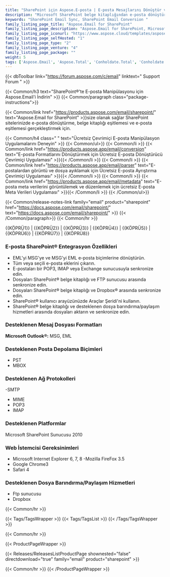 ```yaml
---
title: "SharePoint için Aspose.E-posta | E-posta Mesajlarını Dönüştür ve Senkronize Et"
description: "Microsoft SharePoint belge kitaplığından e-posta dönüştürme ve eşitleme özellikleri sağlayan SharePoint Uygulamasını indirin."
keywords: "SharePoint Email Sync, SharePoint Email Conversion "
family_listing_page_title: "Aspose.Email for SharePoint"
family_listing_page_description: "Aspose.Email for SharePoint, Microsoft SharePoint belge kitaplığından e-posta dönüştürme ve senkronizasyon özellikleri sağlar. Bir veya birkaç e-posta mesajını aynı anda dönüştürmenize olanak tanır. Aspose.Email for SharePoint ayrıca e-postaları doğrudan SharePoint'ten görüntülemenizi sağlar."
family_listing_page_iconurl: "https://www.aspose.cloud/templates/aspose/App_Themes/V3/images/email/272x272/aspose_email-for-sharepoint-min.png"
family_listing_page_selfHosted: "1"
family_listing_page_type: "2"
family_listing_page_venture: "4"
family_listing_page_package: ""
weight: 5
tags: ['Aspose.Email', 'Aspose.Total', 'Conholdate.Total', 'Conholdate', 'SharePoint', 'Windows', 'MSG', 'EML', 'PST', 'MBOX', 'OST', 'IMAP', 'POP3', 'SMTP', 'MIME', 'FTP', 'Dropbox']
---
```


{{< dbToolbar link="https://forum.aspose.com/c/email" linktext=" Support Forum " >}}

{{< Common/h3 text="SharePoint®'te E-posta Manipülasyonu için Aspose.Email'i İndirin"  >}}
{{< Common/paragraph class="package-instructions">}}

{{< Common/link href="https://products.aspose.com/email/sharepoint/" text="Aspose.Email for SharePoint"  >}}size olanak sağlar
SharePoint sitelerinizde e-posta dönüştürme, belge kitaplığı eşitlemesi ve e-posta eşitlemesi gerçekleştirmek için.

{{< Common/h4 class=" " text="Ücretsiz Çevrimiçi E-posta Manipülasyon Uygulamalarını Deneyin" >}}
{{< Common/ul>}}
{{< Common/li >}} 
{{< Common/link href="https://products.aspose.app/email/conversion" text="E-posta Formatlarını Dönüştürmek için Ücretsiz E-posta Dönüştürücü Çevrimiçi Uygulaması"  >}}{{< /Common/li >}}
{{< Common/li >}} 
{{< Common/link href="https://products.aspose.app/email/parser" text="E-postalardan görüntü ve dosya ayıklamak için Ücretsiz E-posta Ayrıştırma Çevrimiçi Uygulaması"  >}}{{< /Common/li >}}
{{< Common/li >}} 
{{< Common/link href="https://products.aspose.app/email/metadata" text="E-posta meta verilerini görüntülemek ve düzenlemek için ücretsiz E-posta Meta Verileri Uygulaması"  >}}{{< /Common/li >}}
{{< /Common/ul>}}

{{< Common/release-notes-link family="email" product="sharepoint" href="https://docs.aspose.com/email/sharepoint/" text="https://docs.aspose.com/email/sharepoint/"  >}}
{{< /Common/paragraph>}}
{{< Common/hr >}}

{{KÖPRÜ1}} | {{KÖPRÜ2}} | {{KÖPRÜ3}} | {{KÖPRÜ4}} | {{KÖPRÜ5}} | {{KÖPRÜ6}} | {{KÖPRÜ7}} | {{KÖPRÜ8}}

### E-posta SharePoint® Entegrasyon Özellikleri

- EML'yi MSG'ye ve MSG'yi EML e-posta biçimlerine dönüştürün.
- Tüm veya seçili e-posta eklerini çıkarın.
- E-postaları bir POP3, IMAP veya Exchange sunucusuyla senkronize edin.
- Dosyaları SharePoint® belge kitaplığı ve FTP sunucusu arasında senkronize edin.
- Dosyaları SharePoint® belge kitaplığı ve Dropbox® arasında senkronize edin.
- SharePoint® kullanıcı arayüzünüzde Araçlar Şeridi'ni kullanın.
- SharePoint® belge kitaplığı ve desteklenen dosya barındırma/paylaşım hizmetleri arasında dosyaları aktarın ve senkronize edin.

### Desteklenen Mesaj Dosyası Formatları

**Microsoft Outlook®:** MSG, EML

### Desteklenen Posta Depolama Biçimleri

- PST
- MBOX

### Desteklenen Ağ Protokolleri

-SMTP
- MIME
- POP3
- IMAP

### Desteklenen Platformlar

Microsoft SharePoint Sunucusu 2010

### Web İstemcisi Gereksinimleri

- Microsoft Internet Explorer 6, 7, 8
-Mozilla FireFox 3.5
- Google Chrome3
- Safari 4
### Desteklenen Dosya Barındırma/Paylaşım Hizmetleri

- Ftp sunucusu
- Dropbox

{{< Common/hr >}}

{{< Tags/TagsWrapper >}}
{{< Tags/TagsList >}}
{{< /Tags/TagsWrapper >}}

{{< Common/hr >}}

{{< ProductPageWrapper >}}

<!-- ReleasesListProductPage-->

{{< Releases/ReleasesListProductPage shownested="false"  directdownload="true" family="email" product="sharepoint" >}}

<!-- /ReleasesListProductPage-->

{{< Common/hr >}}
{{< /ProductPageWrapper >}}

